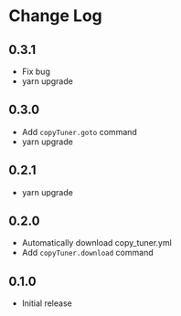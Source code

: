 # Change Log

## 0.3.1

- Fix bug
- yarn upgrade

## 0.3.0

- Add `copyTuner.goto` command
- yarn upgrade

## 0.2.1

- yarn upgrade

## 0.2.0

- Automatically download copy_tuner.yml
- Add `copyTuner.download` command

## 0.1.0

- Initial release
